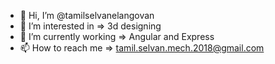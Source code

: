 - 👋 Hi, I’m @tamilselvanelangovan
- 👀 I’m interested in => 3d designing
- 🌱 I’m currently working => Angular and Express
- 📫 How to reach me => tamil.selvan.mech.2018@gmail.com


